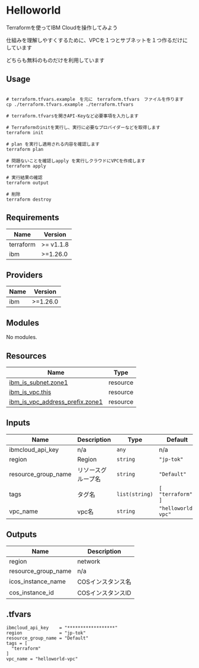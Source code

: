 # Helloworld

Terraformを使ってIBM Cloudを操作してみよう

仕組みを理解しやすくするために、VPCを１つとサブネットを１つ作るだけにしています

どちらも無料のものだけを利用しています

## Usage
```

# terraform.tfvars.example　を元に　terraform.tfvars　ファイルを作ります
cp ./terraform.tfvars.example ./terraform.tfvars

# terraform.tfvarsを開きAPI-Keyなど必要事項を入力します

# Terraformのinitを実行し、実行に必要なプロバイダーなどを取得します
terraform init

# plan を実行し適用される内容を確認します
terraform plan

# 問題ないことを確認しapply を実行しクラウドにVPCを作成します
terraform apply

# 実行結果の確認
terraform output

# 削除
terraform destroy

```

## Requirements

| Name | Version |
|------|---------|
| terraform | >= v1.1.8 |
| ibm | >=1.26.0 |

## Providers

| Name | Version |
|------|---------|
| ibm | >=1.26.0 |

## Modules

No modules.

## Resources

| Name | Type |
|------|------|
| [ibm_is_subnet.zone1](https://registry.terraform.io/providers/ibm-cloud/ibm/latest/docs/resources/is_subnet) | resource |
| [ibm_is_vpc.this](https://registry.terraform.io/providers/ibm-cloud/ibm/latest/docs/resources/is_vpc) | resource |
| [ibm_is_vpc_address_prefix.zone1](https://registry.terraform.io/providers/ibm-cloud/ibm/latest/docs/resources/is_vpc_address_prefix) | resource |

## Inputs

| Name | Description | Type | Default | Required |
|------|-------------|------|---------|:--------:|
| ibmcloud\_api\_key | n/a | `any` | n/a | yes |
| region | Region | `string` | `"jp-tok"` | no |
| resource\_group\_name | リソースグループ名 | `string` | `"Default"` | no |
| tags | タグ名 | `list(string)` | ```[ "terraform" ]``` | no |
| vpc\_name | vpc名 | `string` | `"helloworld-vpc"` | no |

## Outputs

| Name | Description |
|------|-------------|
| region | network |
| resource\_group\_name | n/a |
| icos\_instance\_name | COSインスタンス名 |
| cos\_instance\_id | COSインスタンスID |
## .tfvars

```hcl
ibmcloud_api_key    = "******************"
region              = "jp-tok"
resource_group_name = "Default"
tags = [
  "terraform"
]
vpc_name = "helloworld-vpc"
```


